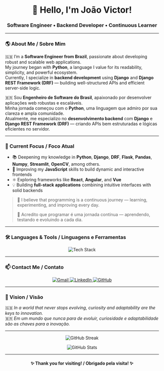 <!-- Title -->
<h1 align="center">👋 Hello, I'm João Victor!</h1>
<h3 align="center">Software Engineer • Backend Developer • Continuous Learner</h3>

---

### 🌎 About Me / Sobre Mim  

🇬🇧 I’m a **Software Engineer from Brazil**, passionate about developing robust and scalable web applications.  
My journey began with **Python**, a language I value for its readability, simplicity, and powerful ecosystem.  
Currently, I specialize in **backend development** using **Django** and **Django REST Framework (DRF)** — building well-structured APIs and efficient server-side logic.  

🇧🇷 Sou **Engenheiro de Software do Brasil**, apaixonado por desenvolver aplicações web robustas e escaláveis.  
Minha jornada começou com o **Python**, uma linguagem que admiro por sua clareza e ampla comunidade.  
Atualmente, me especializo no **desenvolvimento backend** com **Django** e **Django REST Framework (DRF)** — criando APIs bem estruturadas e lógicas eficientes no servidor.

---

### 🚀 Current Focus / Foco Atual

- 📚 Deepening my knowledge in **Python**, **Django**, **DRF**, **Flask**, **Pandas**, **Numpy**, **Streamlit**, **OpenCV**, among others.  
- 🌱 Improving my **JavaScript** skills to build dynamic and interactive frontends  
- ⚛️ Exploring frameworks like **React**, **Angular**, and **Vue**  
- 💡 Building **full-stack applications** combining intuitive interfaces with solid backends  

> 💬 I believe that programming is a continuous journey — learning, experimenting, and improving every day.  
>  
> 💬 Acredito que programar é uma jornada contínua — aprendendo, testando e evoluindo a cada dia.

---

### 🛠️ Languages & Tools / Linguagens e Ferramentas  

<p align="center">
  <img src="https://skillicons.dev/icons?i=python,django,fastapi,js,html,css,java,php,mysql,postgresql,git,github,aws,ubuntu,windows&theme=light" alt="Tech Stack" />
</p>

---

### 📫 Contact Me / Contato  

<p align="center">
  <a href="mailto:joaovictor.petinelli@gmail.com" target="_blank">
    <img src="https://img.shields.io/badge/Gmail-D14836?style=for-the-badge&logo=gmail&logoColor=white" alt="Gmail"/>
  </a>
  <a href="https://www.linkedin.com/in/joaopetinell/" target="_blank">
    <img src="https://img.shields.io/badge/LinkedIn-0077B5?style=for-the-badge&logo=linkedin&logoColor=white" alt="LinkedIn"/>
  </a>
  <a href="https://github.com/joaopetinell" target="_blank">
    <img src="https://img.shields.io/badge/GitHub-181717?style=for-the-badge&logo=github&logoColor=white" alt="GitHub"/>
  </a>
</p>

---

### 🧭 Vision / Visão  

🇬🇧 *In a world that never stops evolving, curiosity and adaptability are the keys to innovation.*  
🇧🇷 *Em um mundo que nunca para de evoluir, curiosidade e adaptabilidade são as chaves para a inovação.*

---

<p align="center">
  <img src="https://github-readme-streak-stats.herokuapp.com?user=joaosantosg&theme=transparent&hide_border=true" alt="GitHub Streak" />
</p>

<p align="center">
  <img src="https://github-readme-stats.vercel.app/api?username=joaosantosgp&show_icons=true&theme=transparent&hide_border=true" alt="GitHub Stats" />
</p>

---

<h4 align="center">✨ Thank you for visiting! / Obrigado pela visita! ✨</h4>
